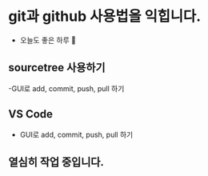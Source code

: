 # git과 github  사용법을 익힙니다.
- 오늘도 좋은 하루 🎁

## sourcetree 사용하기
-GUI로 add, commit, push, pull 하기

## VS Code
- GUI로 add, commit, push, pull 하기

## 열심히 작업 중입니다.